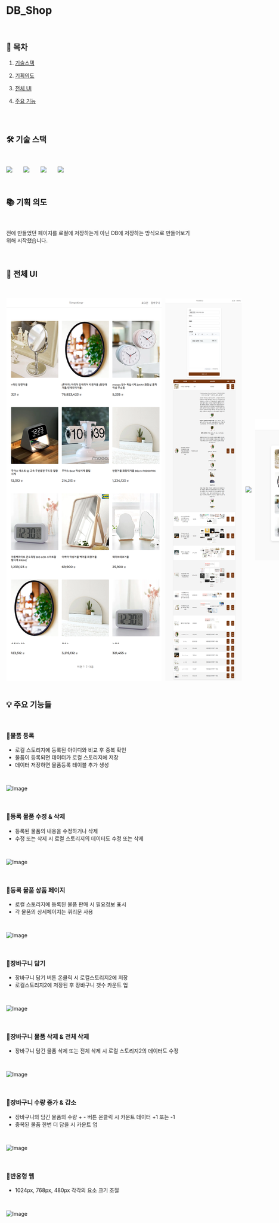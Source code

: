 # DB_Shop

<br>

## 🔗 목차

1. [기술스택](#-기술-스택)
2. [기획의도](#-기획-의도)
3. [전체 UI](#-전체-ui)
4. [주요 기능](#-주요-기능들)

   <br>
   <br>

## 🛠 기술 스택

<br>
<br>

<div style="display: flex; gap: 30px; align-items: center;">
  <img src="https://img.shields.io/badge/html5-E34F26?&style=for-the-badge&logo=html5&logoColor=white" />
  <img src="https://img.shields.io/badge/css3-1572B6?&style=for-the-badge&logo=html5&logoColor=white" />
  <img src="https://img.shields.io/badge/javascript-F7DF1E?&style=for-the-badge&logo=html5&logoColor=white" />
  <img src="https://img.shields.io/badge/mysql-4479A1?&style=for-the-badge&logo=mysql&logoColor=white" />
</div>

<br>
<br>

## 📚 기획 의도

<br>
<br>

<div>전에 만들었던 페이지를 로컬에 저장하는게 아닌 DB에 저장하는 방식으로 만들어보기 위해 시작했습니다.</div>

<br>
<br>

## 📐 전체 UI

<br>
<br>

<div style="display: flex; gap: 10px; align-items: center;">
  <img src='/readmeimg/main.png'>
  <img src='/readmeimg/set.png'>
 <img src='/readmeimg/detail.png'>
 <img src='/readmeimg/cart.png'>
</div>

<br>

## 💡 주요 기능들

<br>

### 🧡물품 등록

- 로컬 스토리지에 등록된 아이디와 비교 후 중복 확인
- 물품이 등록되면 데이터가 로컬 스토리지에 저장
- 데이터 저장하면 물품등록 테이블 추가 생성

<br>

![Image](https://github.com/user-attachments/assets/3066c005-4a7a-4b1e-a3b8-6c70cd192f4e)

<br>

### 🧡등록 물품 수정 & 삭제

- 등록된 물품의 내옹을 수정하거나 삭제
- 수정 또는 삭제 시 로컬 스토리지의 데이터도 수정 또는 삭제

<br>

![Image](https://github.com/user-attachments/assets/2837d2cb-760a-4458-9381-7032e11ddd18)

<br>

### 💚등록 물품 상품 페이지

- 로컬 스토리지에 등록된 물품 판매 시 필요정보 표시
- 각 물품의 상세페이지는 쿼리문 사용

<br>

![Image](https://github.com/user-attachments/assets/95fd8c6d-43a3-4488-8a64-5d9e9b42d558)

<br>

### 💙장바구니 담기

- 장바구니 담기 버튼 온클릭 시 로컬스토리지2에 저장
- 로컬스토리지2에 저장된 후 장바구니 갯수 카운트 업

<br>

![Image](https://github.com/user-attachments/assets/395bcb83-bcbd-4d8d-95ce-12aa9316308e)

<br>

### 💙장바구니 물품 삭제 & 전체 삭제

- 장바구니 담긴 물품 삭제 또는 전체 삭제 시 로컬 스토리지2의 데이터도 수정

<br>

![Image](https://github.com/user-attachments/assets/0723a7c2-3728-43c4-bdaa-03c4e38a8ad5)

<br>

### 💙장바구니 수량 증가 & 감소

- 장바구니의 담긴 물품의 수량 + - 버튼 온클릭 시 카운트 데이터 +1 또는 -1
- 중복된 물품 한번 더 담을 시 카운트 업

<br>

![Image](https://github.com/user-attachments/assets/f8a68c86-062a-4063-b8cb-16e127bce20e)

<br>

### 🧡반응형 웹

- 1024px, 768px, 480px 각각의 요소 크기 조절

<br>

![Image](https://github.com/user-attachments/assets/e5b6bff6-c43b-4c73-8f70-4728837067d1)

<br>
